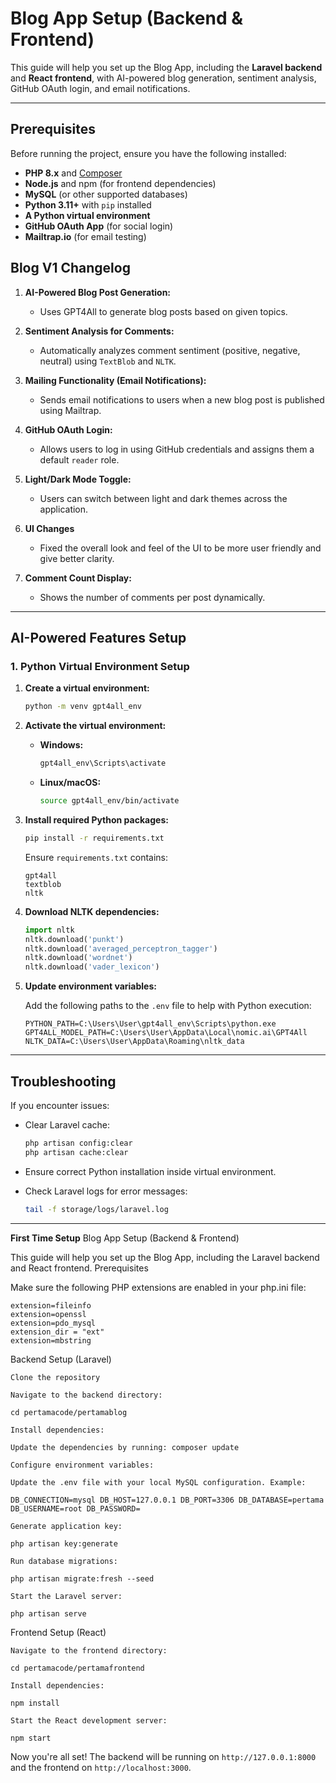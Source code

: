 # **Blog App Setup (Backend & Frontend)**

This guide will help you set up the Blog App, including the **Laravel backend** and **React frontend**, with AI-powered blog generation, sentiment analysis, GitHub OAuth login, and email notifications.

---

## **Prerequisites**

Before running the project, ensure you have the following installed:

- **PHP 8.x** and [Composer](https://getcomposer.org/)
- **Node.js** and npm (for frontend dependencies)
- **MySQL** (or other supported databases)
- **Python 3.11+** with `pip` installed
- **A Python virtual environment**
- **GitHub OAuth App** (for social login)
- **Mailtrap.io** (for email testing)


## **Blog V1 Changelog**

1. **AI-Powered Blog Post Generation:**  
   - Uses GPT4All to generate blog posts based on given topics.

2. **Sentiment Analysis for Comments:**  
   - Automatically analyzes comment sentiment (positive, negative, neutral) using `TextBlob` and `NLTK`.

3. **Mailing Functionality (Email Notifications):**  
   - Sends email notifications to users when a new blog post is published using Mailtrap.

4. **GitHub OAuth Login:**  
   - Allows users to log in using GitHub credentials and assigns them a default `reader` role.

5. **Light/Dark Mode Toggle:**  
   - Users can switch between light and dark themes across the application.

6. **UI Changes**  
   - Fixed the overall look and feel of the UI to be more user friendly and give better clarity.

7. **Comment Count Display:**  
   - Shows the number of comments per post dynamically.

---

## **AI-Powered Features Setup**

### **1. Python Virtual Environment Setup**

1. **Create a virtual environment:**

   ```bash
   python -m venv gpt4all_env
   ```

2. **Activate the virtual environment:**

   - **Windows:**

     ```bash
     gpt4all_env\Scripts\activate
     ```

   - **Linux/macOS:**

     ```bash
     source gpt4all_env/bin/activate
     ```

3. **Install required Python packages:**

   ```bash
   pip install -r requirements.txt
   ```

   Ensure `requirements.txt` contains:

   ```plaintext
   gpt4all
   textblob
   nltk
   ```

4. **Download NLTK dependencies:**

   ```python
   import nltk
   nltk.download('punkt')
   nltk.download('averaged_perceptron_tagger')
   nltk.download('wordnet')
   nltk.download('vader_lexicon')
   ```

5. **Update environment variables:**

   Add the following paths to the `.env` file to help with Python execution:

   ```plaintext
   PYTHON_PATH=C:\Users\User\gpt4all_env\Scripts\python.exe
   GPT4ALL_MODEL_PATH=C:\Users\User\AppData\Local\nomic.ai\GPT4All
   NLTK_DATA=C:\Users\User\AppData\Roaming\nltk_data
   ```

---


## **Troubleshooting**

If you encounter issues:

- Clear Laravel cache:

  ```bash
  php artisan config:clear
  php artisan cache:clear
  ```

- Ensure correct Python installation inside virtual environment.
- Check Laravel logs for error messages:

  ```bash
  tail -f storage/logs/laravel.log
  ```

---


**First Time Setup**
Blog App Setup (Backend & Frontend)

This guide will help you set up the Blog App, including the Laravel backend and React frontend.
Prerequisites

Make sure the following PHP extensions are enabled in your php.ini file:

    extension=fileinfo
    extension=openssl
    extension=pdo_mysql
    extension_dir = "ext"
    extension=mbstring

Backend Setup (Laravel)

    Clone the repository

    Navigate to the backend directory:

    cd pertamacode/pertamablog

    Install dependencies:

    Update the dependencies by running: composer update

    Configure environment variables:

    Update the .env file with your local MySQL configuration. Example:

    DB_CONNECTION=mysql DB_HOST=127.0.0.1 DB_PORT=3306 DB_DATABASE=pertama DB_USERNAME=root DB_PASSWORD=

    Generate application key:

    php artisan key:generate

    Run database migrations:

    php artisan migrate:fresh --seed

    Start the Laravel server:

    php artisan serve

Frontend Setup (React)

    Navigate to the frontend directory:

    cd pertamacode/pertamafrontend

    Install dependencies:

    npm install

    Start the React development server:

    npm start

Now you're all set! The backend will be running on `http://127.0.0.1:8000` and the frontend on `http://localhost:3000`.

